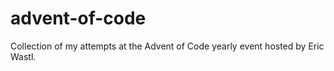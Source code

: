 # advent-of-code
Collection of my attempts at the Advent of Code yearly event hosted by Eric Wastl.
